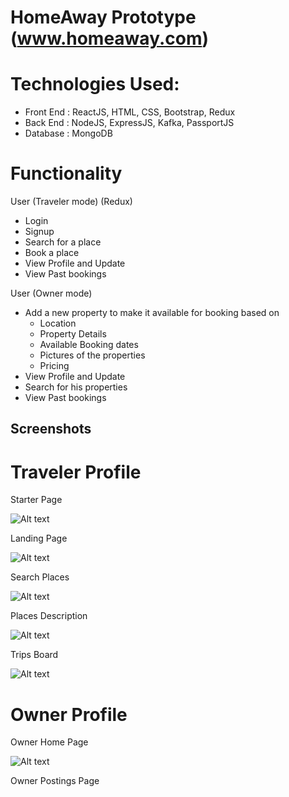 # HomeAway Prototype (www.homeaway.com)

 
# Technologies Used:
  * Front End : ReactJS, HTML, CSS, Bootstrap, Redux
  * Back End  : NodeJS, ExpressJS, Kafka, PassportJS
  * Database  : MongoDB
 

# Functionality 
User (Traveler mode) (Redux)
  * Login
  * Signup
  * Search for a place
  * Book a place
  * View Profile and Update
  * View Past bookings
  
User (Owner mode)
  * Add a new property to make it available for booking based on
    * Location
    * Property Details
    * Available Booking dates
    * Pictures of the properties
    * Pricing
  * View Profile and Update
  * Search for his properties
  * View Past bookings
  

## Screenshots

# Traveler Profile

Starter Page

![Alt text](../Lab1-013726401/ScreenShots/StarterPage.png?raw=true "Starter Page")

Landing Page

![Alt text](ScreenShots/LandingPage.png?raw=true "Landing Page")

Search Places

![Alt text](ScreenShots/SearchPlaces.png?raw=true "Search Places")

Places Description

![Alt text](ScreenShots/PlacesDescription.png?raw=true "Places Description")

Trips Board

![Alt text](ScreenShots/TripsBoard.png?raw=true "TripsBoard")

# Owner Profile

Owner Home Page

![Alt text](ScreenShots/OwnerHome.png?raw=true "Owner Home Page")

Owner Postings Page
